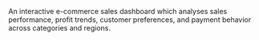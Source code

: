 An interactive e-commerce sales dashboard which analyses sales performance, profit trends, customer preferences, and payment behavior across categories and regions.


